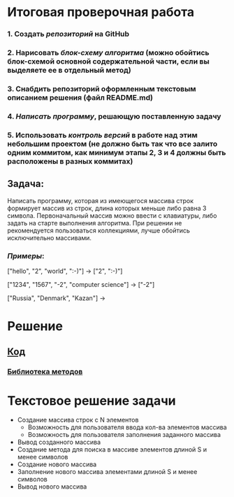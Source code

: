 # Итоговая проверочная работа

### 1. Создать *репозиторий* на GitHub
### 2. Нарисовать *блок-схему алгоритма* (можно обойтись блок-схемой основной содержательной части, если вы выделяете ее в отдельный метод)
### 3. Снабдить репозиторий оформленным текстовым описанием решения **(файл README.md)**
### 4. *Написать программу*, решающую поставленную задачу
### 5. Использовать *контроль версий* в работе над этим небольшим проектом (не должно быть так что все залито одним коммитом, как минимум этапы 2, 3 и 4 должны быть **расположены в разных коммитах**)

## Задача: 
Написать программу, которая из имеющегося массива строк формирует массив из строк, длина которых
меньше либо равна 3 символа. Первоначальный массив можно ввести с клавиатуры, либо задать на старте
выполнения алгоритма. При решении не рекомендуется пользоваться коллекциями, лучше обойтись
исключительно массивами.

### ***Примеры***: 

["hello", "2", "world", ":-)"] -> ["2", ":-)"]

["1234", "1567", "-2", "computer science"] -> ["-2"]

["Russia", "Denmark", "Kazan"] ->

# Решение
## [Код](Task01/Program.cs)
### [Библиотека методов](Task01/Library.cs)

# Текстовое решение задачи 

* Создание массива строк с N элементов
    * Возможность для пользователя ввода кол-ва элементов массива
    * Возможность для пользователя заполнения заданного массива
* Вывод созданного массива
* Создание метода для поиска в массиве элементов длиной S и менее символов
* Создание нового массива
* Заполнение нового массива элементами длиной S и менее символов
* Вывод нового массива




